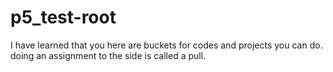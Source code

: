 # p5_test-root

I have learned that you here are buckets for codes and projects you can do. doing an assignment to the side is called a pull. 
